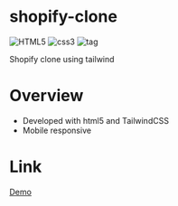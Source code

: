 # shopify-clone
![HTML5](https://img.shields.io/badge/HTML-5-red)
![css3](https://img.shields.io/badge/CSS-3-blue)
![tag](https://img.shields.io/badge/tag-v.0.0.1-yellow)

Shopify clone using tailwind

# Overview

- Developed with html5 and  TailwindCSS
- Mobile responsive


# Link
[Demo](https://shopify-v0.netlify.app/)
